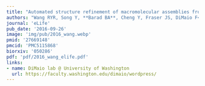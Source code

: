 ```yaml
---
title: "Automated structure refinement of macromolecular assemblies from cryo-EM maps using Rosetta"
authors: "Wang RYR, Song Y, **Barad BA**, Cheng Y, Fraser JS, DiMaio F<sup>✉</sup>"
journal: 'eLife'
pub_date: '2016-09-26'
image: 'img/pub/2016_wang.webp'
pmid: '27669148'
pmcid: 'PMC5115868'
biorxiv: '050286'
pdf: 'pdf/2016_wang_elife.pdf'
links:
- name: DiMaio lab @ University of Washington
  url: https://faculty.washington.edu/dimaio/wordpress/
---
```

